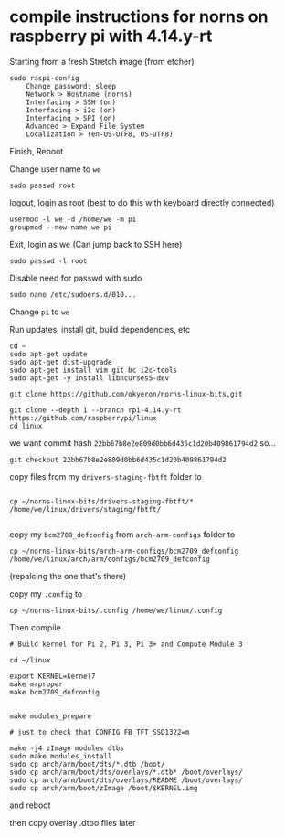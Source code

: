 # compile instructions for norns on raspberry pi with 4.14.y-rt

Starting from a fresh Stretch image (from etcher)

```
sudo raspi-config
	Change password: sleep
	Network > Hostname (norns)
	Interfacing > SSH (on)
	Interfacing > i2c (on)
	Interfacing > SPI (on)
	Advanced > Expand File System
	Localization > (en-US-UTF8, US-UTF8)
```	

Finish, Reboot

Change user name to `we`

```
sudo passwd root
```
logout, login as root (best to do this with keyboard directly connected)
```
usermod -l we -d /home/we -m pi
groupmod --new-name we pi
```
Exit, login as we (Can jump back to SSH here)
```
sudo passwd -l root
```

Disable need for passwd with sudo
```
sudo nano /etc/sudoers.d/010...
```
Change `pi` to `we`

Run updates, install git, build dependencies, etc
```
cd ~
sudo apt-get update 
sudo apt-get dist-upgrade
sudo apt-get install vim git bc i2c-tools 
sudo apt-get -y install libncurses5-dev 

git clone https://github.com/okyeron/norns-linux-bits.git

git clone --depth 1 --branch rpi-4.14.y-rt https://github.com/raspberrypi/linux
cd linux
```
we want commit hash `22bb67b8e2e809d0bb6d435c1d20b409861794d2` so...
```
git checkout 22bb67b8e2e809d0bb6d435c1d20b409861794d2
```

copy files from my `drivers-staging-fbtft` folder to 

```

cp ~/norns-linux-bits/drivers-staging-fbtft/* /home/we/linux/drivers/staging/fbtft/
    
```


copy my `bcm2709_defconfig` from `arch-arm-configs` folder to 

```
cp ~/norns-linux-bits/arch-arm-configs/bcm2709_defconfig /home/we/linux/arch/arm/configs/bcm2709_defconfig

```

(repalcing the one that's there)

copy my `.config` to

```
cp ~/norns-linux-bits/.config /home/we/linux/.config
```



Then compile

```
# Build kernel for Pi 2, Pi 3, Pi 3+ and Compute Module 3

cd ~/linux

export KERNEL=kernel7
make mrproper
make bcm2709_defconfig 


make modules_prepare

# just to check that CONFIG_FB_TFT_SSD1322=m

make -j4 zImage modules dtbs
sudo make modules_install
sudo cp arch/arm/boot/dts/*.dtb /boot/
sudo cp arch/arm/boot/dts/overlays/*.dtb* /boot/overlays/
sudo cp arch/arm/boot/dts/overlays/README /boot/overlays/
sudo cp arch/arm/boot/zImage /boot/$KERNEL.img

```

and reboot

then copy overlay .dtbo files later
